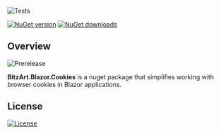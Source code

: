 ![Tests](https://github.com/BitzArt/Blazor.Cookies/actions/workflows/Tests.yml/badge.svg)

[![NuGet version](https://img.shields.io/nuget/v/BitzArt.Cookies.Auth.svg)](https://www.nuget.org/packages/BitzArt.Blazor.Cookies/)
[![NuGet downloads](https://img.shields.io/nuget/dt/BitzArt.Cookies.Auth.svg)](https://www.nuget.org/packages/BitzArt.Blazor.Cookies/)

## Overview

![Prerelease](https://img.shields.io/badge/prerelease%2C_work_in_progress-ffa624?style=for-the-badge)

**BitzArt.Blazor.Cookies** is a nuget package that simplifies working with browser cookies in Blazor applications.

## License

[![License](https://img.shields.io/badge/mit-%230072C6?style=for-the-badge)](https://github.com/BitzArt/Blazor.Cookies/blob/main/LICENSE)